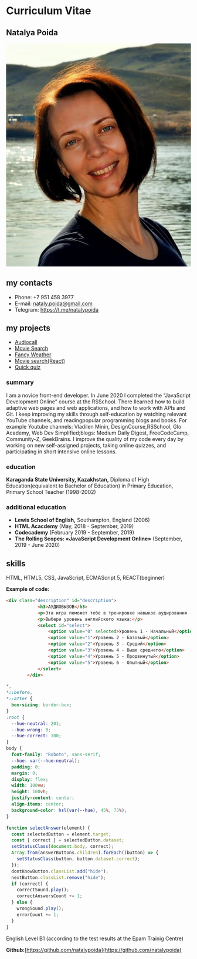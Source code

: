 # Curriculum Vitae #
 
 
## Natalya Poida ##
 
 ![image](crop.jpg)
        
## my contacts ##       
 - Phone: +7 951 458 3977          
 - E-mail: nataly.poida@gmail.com
 - Telegram: https://t.me/natalypoida
 
## my projects ##
 - [Audiocall](https://audiocall.netlify.app/)           
 - [Movie Search](https://natalypoida-movie-search.netlify.app/)         
 - [Fancy Weather](https://natalypoida-fancy-weather.netlify.app/)
 - [Movie search(React)](https://movie-search-reacthooks.netlify.app/)
 - [Quick quiz](https://quick-quizz.netlify.app)          
             
### summary ###
I am a novice front-end developer. In June 2020 I completed the “JavaScript Development Online” course at the RSSchool. There Ilearned how to build adaptive web pages and web applications, and how to work with APIs and Git. I keep improving my skills through self-education by watching relevant YouTube channels, and readingpopular programming blogs and books. For example Youtube channels: Vladilen Minin, DesignCourse,RSSchool, Glo Academy, Web Dev Simplified;blogs: Medium Daily Digest, FreeCodeCamp, Community-Z, GeekBrains. I improve the quality of my code every day by working on new self-assigned projects, taking online quizzes, and participating in short intensive online lessons. 

### education ###

**Karaganda State University, Kazakhstan,** Diploma of High Education(equivalent to Bachelor of Education) in Primary Education, Primary School Teacher (1998-2002)

### additional education ###

- **Lewis School of English,** Southampton, England (2006)
- **HTML Acacdemy** (May, 2018 - September, 2019)
- **Codecademy** (February 2019 - September, 2019)
- **The Rolling Scopes: «JavaScript Development Online»** (September, 2019 - June 2020)
         
## skills ##
HTML, HTML5, CSS, JavaScript, ECMAScript 5, REACT(beginner)

**Example of code:**
```html
<div class="description" id="description">
            <h3>АУДИОВЫЗОВ</h3>
            <p>Эта игра поможет тебе в тренировке навыков аудирования - восприятия на слух английских слов.</p>
            <p>Выбери уровень английского языка:</p>
            <select id="select">
                <option value="0" selected>Уровень 1 - Начальный</option>
                <option value="1">Уровень 2 - Базовый</option>
                <option value="2">Уровень 3 - Средий</option>
                <option value="3">Уровень 4 - Выше среднего</option>
                <option value="4">Уровень 5 - Продвинутый</option>
                <option value="5">Уровень 6 - Опытный</option>
            </select>
        </div>
```

```css
*,
*::before,
*::after {
  box-sizing: border-box;
}
:root {
  --hue-neutral: 201;
  --hue-wrong: 0;
  --hue-correct: 100;
}
body {
  font-family: "Roboto", sans-serif;
  --hue: var(--hue-neutral);
  padding: 0;
  margin: 0;
  display: flex;
  width: 100vw;
  height: 100vh;
  justify-content: center;
  align-items: center;
  background-color: hsl(var(--hue), 45%, 75%);
}
```
```javascript
function selectAnswer(element) {
  const selectedButton = element.target;
  const { correct } = selectedButton.dataset;
  setStatusClass(document.body, correct);
  Array.from(answerButtons.children).forEach((button) => {
    setStatusClass(button, button.dataset.correct);
  });
  dontKnowButton.classList.add("hide");
  nextButton.classList.remove("hide");
  if (correct) {
    correctSound.play();
    correctAnswersCount += 1;
  } else {
    wrongSound.play();
    errorCount += 1;
  }
}
```
English Level B1 (according to the test results at the Epam Trainig Centre)
          
**Github:**[https://github.com/natalypoida](https://github.com/natalypoida)
          
